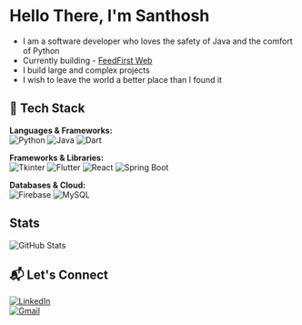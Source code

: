 # Hello There, I'm Santhosh

- I am a software developer who loves the safety of Java and the comfort of Python
- Currently building - [FeedFirst Web](https://github.com/Santhosh-Paramasivam/FeedFirst2.git)
- I build large and complex projects  
- I wish to leave the world a better place than I found it

## 🚀 Tech Stack  

**Languages & Frameworks:**  
![Python](https://img.shields.io/badge/Python-3776AB?style=flat&logo=python&logoColor=white)
![Java](https://img.shields.io/badge/Java-007396?style=flat&logo=java&logoColor=white)
![Dart](https://img.shields.io/badge/Dart-0175C2?style=flat&logo=dart&logoColor=white)

**Frameworks & Libraries:**  
![Tkinter](https://img.shields.io/badge/Tkinter-FF6F00?style=flat&logo=python&logoColor=white)
![Flutter](https://img.shields.io/badge/Flutter-02569B?style=flat&logo=flutter&logoColor=white)
![React](https://img.shields.io/badge/React-20232A?style=flat&logo=react&logoColor=61DAFB)
![Spring Boot](https://img.shields.io/badge/Spring%20Boot-6DB33F?style=flat&logo=spring-boot&logoColor=white)

**Databases & Cloud:**  
![Firebase](https://img.shields.io/badge/Firebase-FFCA28?style=flat&logo=firebase&logoColor=white)
![MySQL](https://img.shields.io/badge/MySQL-4479A1?style=flat&logo=mysql&logoColor=white)


## Stats  

![GitHub Stats](https://github-readme-stats.vercel.app/api?username=Santhosh-Paramasivam&show_icons=true&theme=radical)

## 📬 Let's Connect  

[![LinkedIn](https://img.shields.io/badge/LinkedIn-blue?style=flat&logo=linkedin)](https://www.linkedin.com/in/santhosh-paramasivam-2a430a267)  
[![Gmail](https://img.shields.io/badge/Gmail-D14836?style=flat&logo=gmail&logoColor=white)](mailto:santhoshparamasivam78@gmail.com)
